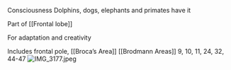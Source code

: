 Consciousness
Dolphins, dogs, elephants and primates have it

Part of \[\[Frontal lobe]]

For adaptation and creativity

Includes frontal pole, \[\[Broca’s Area]]
\[\[Brodmann Areas]] 9, 10, 11, 24, 32, 44-47
![IMG\_3177.jpeg](img_3177.jpeg)
